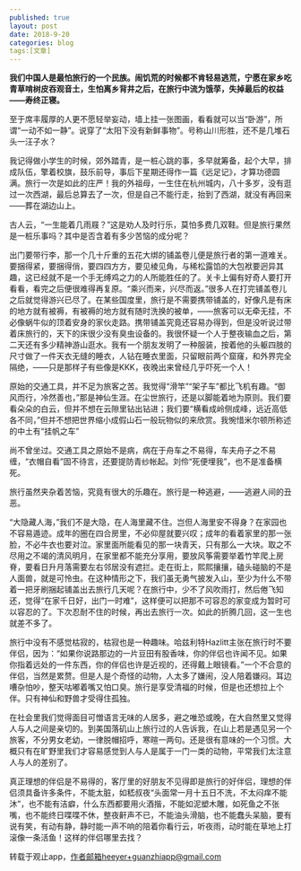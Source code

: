 ```yaml
---
published: true
layout: post
date: 2018-9-20
categories: blog
tags:[文章]
---
```


**我们中国人是最怕旅行的一个民族。闹饥荒的时候都不肯轻易逃荒，宁愿在家乡吃青草啃树皮吞观音土，生怕离乡背井之后，在旅行中流为饿莩，失掉最后的权益——寿终正寝。**

至于席丰履厚的人更不愿轻举妄动，墙上挂一张图画，看看就可以当“卧游”，所谓“一动不如一静”。说穿了“太阳下没有新鲜事物”。号称山川形胜，还不是几堆石头一汪子水？

我记得做小学生的时候，郊外踏青，是一桩心跳的事，多早就筹备，起个大早，排成队伍，擎着校旗，鼓乐前导，事后下星期还得作一篇《远足记》，才算功德圆满。旅行一次是如此的庄严！我的外祖母，一生住在杭州城内，八十多岁，没有逛过一次西湖，最后总算去了一次，但是自己不能行走，抬到了西湖，就没有再回来——葬在湖边山上。

古人云，“一生能着几雨屐？”这是劝人及时行乐，莫怕多费几双鞋。但是旅行果然是一桩乐事吗？其中是否含着有多少苦恼的成分呢？

出门要带行李，那一个几十斤重的五花大绑的铺盖卷儿便是旅行者的第一道难关。要捆得紧，要捆得俏，要四四方方，要见棱见角，与稀松露馅的大包袱要迥异其趣，这已经就不是一个手无缚鸡之力的人所能胜任的了。关卡上偏有好奇人要打开看看，看完之后便很难得再复原。“乘兴而来，兴尽而返。”很多人在打完铺盖卷儿之后就觉得游兴已尽了。在某些国度里，旅行是不需要携带铺盖的，好像凡是有床的地方就有被褥，有被褥的地方就有随时洗换的被单，——旅客可以无牵无挂，不必像蜗牛似的顶着安身的家伙走路。携带铺盖究竟还容易办得到，但是没听说过带着床旅行的，天下的床很少没有臭虫设备的。我很怀疑一个人于整夜输血之后，第二天还有多少精神游山逛水。我有一个朋友发明了一种服装，按着他的头躯四肢的尺寸做了一件天衣无缝的睡衣，人钻在睡衣里面，只留眼前两个窟窿，和外界完全隔绝，——只是那样子有些像是KKK，夜晚出来曾经几乎吓死一个人！

原始的交通工具，并不足为旅客之苦。我觉得“滑竿”“架子车”都比飞机有趣。“御风而行，冷然善也，”那是神仙生涯。在尘世旅行，还是以脚能着地为原则。我们要看朵朵的白云，但并不想在云隙里钻出钻进；我们要“横看成岭侧成峰，远近高低各不同，”但并不想把世界缩小成假山石一般玩物似的来欣赏。我惋惜米尔顿所称述的中土有“挂帆之车”

尚不曾坐过。交通工具之原始不是病，病在于舟车之不易得，车夫舟子之不易缠，“衣帽自看”固不待言，还要提防青纱帐起。刘伶“死便埋我”，也不是准备横死。

旅行虽然夹杂着苦恼，究竟有很大的乐趣在。旅行是一种逃避，——逃避人间的丑恶。

“大隐藏人海，”我们不是大隐，在人海里藏不住。岂但人海里安不得身？在家园也不容易遁迹。成年的圈在四合房里，不必仰屋就要兴叹；成年的看着家里的那一张脸，不必牛衣也要对泣。家里面所能看见的那一块青天，只有那么一大块。取之不尽用之不竭的清风明月，在家里都不能充分享用，要放风筝需要举着竹竿爬上房脊，要看日升月落需要左右邻居没有遮拦。走在街上，熙熙攘攘，磕头碰脑的不是人面兽，就是可怜虫。在这种情形之下，我们虽无勇气披发入山，至少为什么不带着一把牙刷捆起铺盖出去旅行几天呢？在旅行中，少不了风吹雨打，然后倦飞知还，觉得“在家千日好，出门一时难”，这样便可以把那不可容忍的家变成为暂时可以容忍的了。下次忍耐不住的时候，再出去旅行一次。如此的折腾几回，这一生也就差不多了。

旅行中没有不感觉枯寂的，枯寂也是一种趣味。哈兹利特Hazlitt主张在旅行时不要伴侣，因为：“如果你说路那边的一片豆田有股香味，你的伴侣也许闻不见。如果你指着远处的一件东西，你的伴侣也许是近视的，还得戴上眼镜看。”一个不合意的伴侣，当然是累赘。但是人是个奇怪的动物，人太多了嫌闹，没人陪着嫌闷。耳边嘈杂怕吵，整天咕嘟着嘴又怕口臭。旅行是享受清福的时候，但是也还想拉上个伴。只有神仙和野兽才受得住孤独。

在社会里我们觉得面目可憎语言无味的人居多，避之唯恐或晚，在大自然里又觉得人与人之间是亲切的。到美国落矶山上旅行过的人告诉我，在山上若是遇见另一个旅客，不分男女老幼，一律脱帽招呼，寒暄一两句。还是很有意味的一个习惯。大概只有在旷野里我们才容易感觉到人与人是属于一门一类的动物，平常我们太注意人与人的差别了。

真正理想的伴侣是不易得的，客厅里的好朋友不见得即是旅行的好伴侣，理想的伴侣须具备许多条件，不能太脏，如嵇叔夜“头面常一月十五日不洗，不太闷痒不能沐”，也不能有洁癖，什么东西都要用火酒揩，不能如泥塑木雕，如死鱼之不张嘴，也不能终日喋喋不休，整夜鼾声不已，不能油头滑脑，也不能蠢头呆脑，要有说有笑，有动有静，静时能一声不响的陪着你看行云，听夜雨，动时能在草地上打滚像一条活鱼！这样的伴侣哪里去找？

转载于观止app，作者邮箱heeyer+guanzhiapp@gmail.com
